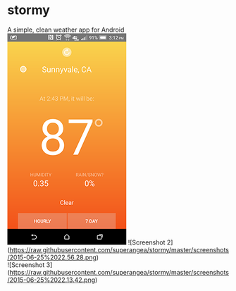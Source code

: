 # stormy
A simple, clean weather app for Android  
![Screenshot 1](https://raw.githubusercontent.com/superangea/stormy/master/screenshots/2015-06-25%2022.12.48.png)
![Screenshot 2] (https://raw.githubusercontent.com/superangea/stormy/master/screenshots/2015-06-25%2022.56.28.png)  
![Screenshot 3] (https://raw.githubusercontent.com/superangea/stormy/master/screenshots/2015-06-25%2022.13.42.png)

